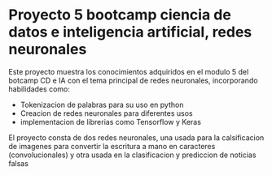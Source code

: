# Proyecto 5 bootcamp ciencia de datos e inteligencia artificial, redes neuronales


Este proyecto muestra los conocimientos adquiridos en el modulo 5 del botcamp CD e IA con el tema principal de redes neuronales, incorporando habilidades como:

- Tokenizacion de palabras para su uso en python
- Creacion de redes neuronales para diferentes usos
- implementacion de librerias como Tensorflow y Keras

El proyecto consta de dos redes neuronales, una usada para la calsificacion de imagenes para convertir la escritura a mano en caracteres (convolucionales) y otra usada en la clasificacion y prediccion de noticias falsas
